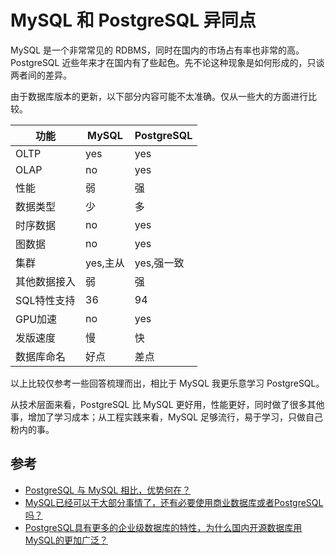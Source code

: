 # MySQL 和 PostgreSQL 异同点

MySQL 是一个非常常见的 RDBMS，同时在国内的市场占有率也非常的高。PostgreSQL 近些年来才在国内有了些起色。先不论这种现象是如何形成的，只谈两者间的差异。

由于数据库版本的更新，以下部分内容可能不太准确。仅从一些大的方面进行比较。

|功能|MySQL|PostgreSQL|
|---|----|-------|
|OLTP|yes|yes|
|OLAP|no|yes|
|性能|弱|强|
|数据类型|少|多|
|时序数据|no|yes|
|图数据|no|yes|
|集群|yes,主从|yes,强一致|
|其他数据接入|弱|强|
|SQL特性支持|36|94|
|GPU加速|no|yes|
|发版速度|慢|快|
|数据库命名|好点|差点|

以上比较仅参考一些回答梳理而出，相比于 MySQL 我更乐意学习 PostgreSQL。

从技术层面来看，PostgreSQL 比 MySQL 更好用，性能更好，同时做了很多其他事，增加了学习成本；从工程实践来看，MySQL 足够流行，易于学习，只做自己粉内的事。

## 参考

- [PostgreSQL 与 MySQL 相比，优势何在？](https://www.zhihu.com/question/20010554)
- [MySQL已经可以干大部分事情了，还有必要使用商业数据库或者PostgreSQL吗？](https://www.zhihu.com/question/21793412)
- [PostgreSQL具有更多的企业级数据库的特性，为什么国内开源数据库用MySQL的更加广泛？](https://www.zhihu.com/question/22487614)
